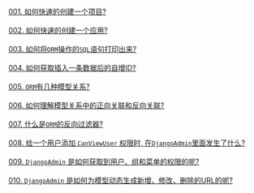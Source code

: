 &nbsp;  
[001. 如何快速的创建一个项目?](./docs/QuickStart.md#如何快速的创建一个项目)  
&nbsp;  
[002. 如何快速的创建一个应用?](./docs/QuickStart.md#如何快速的创建一个应用)  
&nbsp;  
[003. 如何将`ORM`操作的`SQL`语句打印出来?](./docs/DebugSQL.md#如何将orm操作的sql语句打印出来?)  
&nbsp;  
[004. 如何获取插入一条数据后的自增ID?](./docs/orm/IncrementalID.md)  
&nbsp;  
[005. `ORM`有几种模型关系?](./docs/orm/Relationships.md)  
&nbsp;  
[006. 如何理解模型关系中的正向关联和反向关联?](./docs/orm/RelatedName.md)   
&nbsp;   
[007. 什么是`ORM`的反向过滤器?](./docs/orm/RelatedQueryName.md)    
&nbsp;  
[008. 给一个用户添加 `CanViewUser` 权限时, 在`DjangoAdmin`里面发生了什么?](./docs/user-permissions/CanViewUser.md)   
&nbsp;  
[009. `DjangoAdmin` 是如何获取到用户、组和菜单的权限的呢?](./docs/user-permissions/HowDjangoGetUserPermission.md)  
&nbsp;  
[010. `DjangoAdmin` 是如何为模型动态生成新增、修改、删除的URL的呢?](./docs/urls/ModelUrlForCURD.md)  
